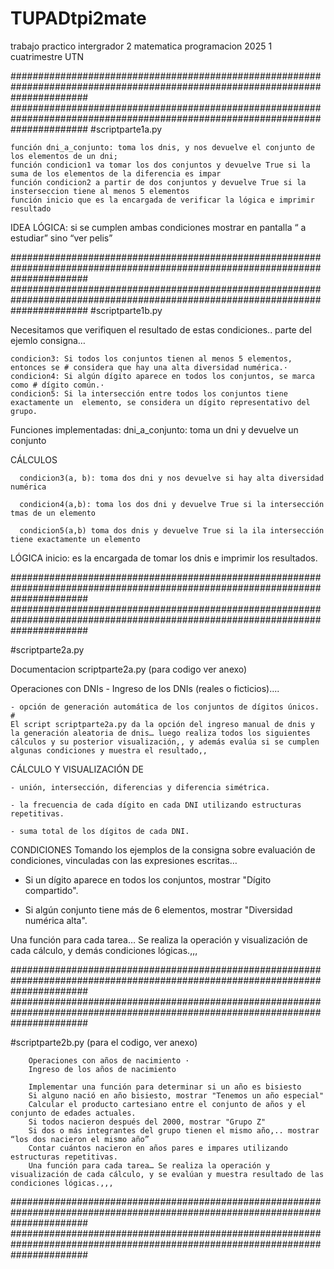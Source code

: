 # TUPADtpi2mate
trabajo practico intergrador 2 matematica programacion 2025 1 cuatrimestre UTN

##############################################################################################################################
##############################################################################################################################
#scriptparte1a.py 

    función dni_a_conjunto: toma los dnis, y nos devuelve el conjunto de los elementos de un dni;
    función condicion1 va tomar los dos conjuntos y devuelve True si la suma de los elementos de la diferencia es impar
    función condicion2 a partir de dos conjuntos y devuelve True si la insterseccion tiene al menos 5 elementos
    función inicio que es la encargada de verificar la lógica e imprimir resultado


IDEA LÓGICA: si se cumplen ambas condiciones mostrar en pantalla “ a estudiar” sino “ver pelis”


##############################################################################################################################
##############################################################################################################################
#scriptparte1b.py

Necesitamos que verifiquen el resultado de estas condiciones.. parte del ejemlo consigna…

    condicion3: Si todos los conjuntos tienen al menos 5 elementos, entonces se # considera que hay una alta diversidad numérica.·
    condicion4: Si algún dígito aparece en todos los conjuntos, se marca como # dígito común.·
    condicion5: Si la intersección entre todos los conjuntos tiene exactamente un  elemento, se considera un dígito representativo del grupo. 


Funciones implementadas:
dni_a_conjunto: toma un dni y devuelve un conjunto


CÁLCULOS


      condicion3(a, b): toma dos dni y nos devuelve si hay alta diversidad numérica
      
      condicion4(a,b): toma los dos dni y devuelve True si la intersección tmas de un elemento
      
      condicion5(a,b) toma dos dnis y devuelve True si la ila intersección tiene exactamente un elemento


LÓGICA
  inicio: es la encargada de tomar los dnis e imprimir los resultados.


##############################################################################################################################
##############################################################################################################################

#scriptparte2a.py

  Documentacion scriptparte2a.py (para codigo ver anexo)


Operaciones con DNIs
      - Ingreso de los DNIs (reales o ficticios)....

    - opción de generación automática de los conjuntos de dígitos únicos. #
    El script scriptparte2a.py da la opción del ingreso manual de dnis y la generación aleatoria de dnis… luego realiza todos los siguientes cálculos y su posterior visualización,, y además evalúa si se cumplen algunas condiciones y muestra el resultado,,


CÁLCULO Y VISUALIZACIÓN DE

    - unión, intersección, diferencias y diferencia simétrica.
    
    - la frecuencia de cada dígito en cada DNI utilizando estructuras repetitivas.
    
    - suma total de los dígitos de cada DNI.


CONDICIONES Tomando los ejemplos de la consigna sobre evaluación de condiciones, vinculadas con las expresiones escritas… 
- Si un dígito aparece en todos los conjuntos, mostrar "Dígito compartido".

- Si algún conjunto tiene más de 6 elementos, mostrar "Diversidad numérica alta".


Una función para cada tarea… Se realiza la operación y visualización de cada cálculo, y demás condiciones lógicas.,,,

##############################################################################################################################
##############################################################################################################################

#scriptparte2b.py (para el codigo, ver anexo)

        Operaciones con años de nacimiento ·
        Ingreso de los años de nacimiento

        Implementar una función para determinar si un año es bisiesto
        Si alguno nació en año bisiesto, mostrar "Tenemos un año especial"
        Calcular el producto cartesiano entre el conjunto de años y el conjunto de edades actuales.
        Si todos nacieron después del 2000, mostrar "Grupo Z"
        Si dos o más integrantes del grupo tienen el mismo año,.. mostrar “los dos nacieron el mismo año”
        Contar cuántos nacieron en años pares e impares utilizando estructuras repetitivas.
        Una función para cada tarea… Se realiza la operación y visualización de cada cálculo, y se evalúan y muestra resultado de las condiciones lógicas.,,,





##############################################################################################################################
##############################################################################################################################
